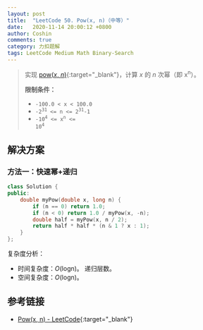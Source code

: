 ```yaml
---
layout: post
title:  "LeetCode 50. Pow(x, n)（中等）"
date:   2020-11-14 20:00:12 +0800
author: Coshin
comments: true
category: 力扣题解
tags: LeetCode Medium Math Binary-Search
---
```

> 实现 [pow(*x*, *n*)](http://www.cplusplus.com/reference/valarray/pow/){:target="_blank"}，计算 *x* 的 *n* 次幂（即 x<sup>n</sup>）。
> 
> **限制条件：**
> 
> * `-100.0 < x < 100.0`
> * <code>-2<sup>31</sup> <= n <= 2<sup>31</sup>-1</code>
> * <code>-10<sup>4</sup> <= x<sup>n</sup> <= 10<sup>4</sup></code>

## 解决方案

### 方法一：快速幂+递归

```cpp
class Solution {
public:
    double myPow(double x, long n) {
        if (n == 0) return 1.0;
        if (n < 0) return 1.0 / myPow(x, -n);
        double half = myPow(x, n / 2);
        return half * half * (n & 1 ? x : 1);
    }
};
```

复杂度分析：
* 时间复杂度：*O*(logn)。
  递归层数。
* 空间复杂度：*O*(logn)。

## 参考链接

* [Pow(x, n) - LeetCode](https://leetcode.com/problems/powx-n/){:target="_blank"}
